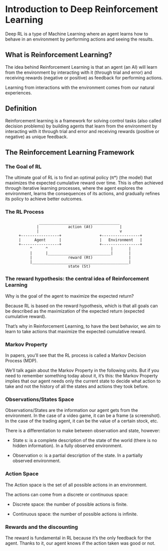 # Introduction to Deep Reinforcement Learning

Deep RL is a type of Machine Learning where an agent learns how to behave in an environment by performing actions and seeing the results.

## What is Reinforcement Learning?

The idea behind Reinforcement Learning is that an agent (an AI) will learn from the environment by interacting with it (through trial and error) and receiving rewards (negative or positive) as feedback for performing actions.

Learning from interactions with the environment comes from our natural experiences.

## Definition

Reinforcement learning is a framework for solving control tasks (also called decision problems) by building agents that learn from the environment by interacting with it through trial and error and receiving rewards (positive or negative) as unique feedback.

## The Reinforcement Learning Framework

### The Goal of RL

The ultimate goal of RL is to find an optimal policy (π*) (the model) that maximizes the expected cumulative reward over time. This is often achieved through iterative learning processes, where the agent explores the environment, learns the consequences of its actions, and gradually refines its policy to achieve better outcomes.

### The RL Process

                   ____________________________________
                  |             action (At)            |
                  |                                    v
          +-----------------+                 +-----------------+
          |      Agent      |                 |   Environment   |
          +-----------------+                 +-----------------+
               ^      ^                            |       |
               |      |____________________________|       |
               |                reward (Rt)                |
               |___________________________________________|
                                state (St)

### The reward hypothesis: the central idea of Reinforcement Learning

Why is the goal of the agent to maximize the expected return?

Because RL is based on the reward hypothesis, which is that all goals can be described as the maximization of the expected return (expected cumulative reward).

That’s why in Reinforcement Learning, to have the best behavior, we aim to learn to take actions that maximize the expected cumulative reward.

### Markov Property

In papers, you’ll see that the RL process is called a Markov Decision Process (MDP).

We’ll talk again about the Markov Property in the following units. But if you need to remember something today about it, it’s this: the Markov Property implies that our agent needs only the current state to decide what action to take and not the history of all the states and actions they took before.

### Observations/States Space

Observations/States are the information our agent gets from the environment. In the case of a video game, it can be a frame (a screenshot). In the case of the trading agent, it can be the value of a certain stock, etc.

There is a differentiation to make between observation and state, however:

* State s: is a complete description of the state of the world (there is no hidden information). In a fully observed environment.

* Observation o: is a partial description of the state. In a partially observed environment.

### Action Space

The Action space is the set of all possible actions in an environment.

The actions can come from a discrete or continuous space:

* Discrete space: the number of possible actions is finite.

* Continuous space: the number of possible actions is infinite.

### Rewards and the discounting

The reward is fundamental in RL because it’s the only feedback for the agent. Thanks to it, our agent knows if the action taken was good or not.

